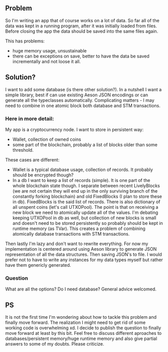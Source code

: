 ## Problem
So I'm writing an app that of course works on a lot of data. So far all of the data was kept in a running program, after it was initially loaded from files. Before closing the app the data should be saved into the same files again.

This has problems:
 - huge memory usage, unsustainable
 - there can be exceptions on save, better to have the data be saved incrementally and not loose it all.

## Solution?
I want to add some database (is there other solution?). In a nutshell I want a simple library, best if can use existing Aeson JSON encodings or can generate all the typeclasses automatically. Complicating matters - I may need to combine in one atomic block both database and STM transactions.

### Here in more detail:

My app is a cryptocurrency node. I want to store in persistent way:
 - Wallet, collection of owned coins
 - some part of the blockchain, probably a list of blocks older than some threshold.

These cases are different:
 - Wallet is a typical database usage, collection of records. It probably should be encrypted though?
- In a db I want to keep a list of records (simple). It is one part of the whole blockchain state though. I separate between recent LivelyBlocks (we are not certain they will end up in the only surviving branch of the constantly forking blockchain) and old FixedBlocks (I plan to store these in db). FixedBlocks is the said list of records. There is also dictionary of all unspent coins (let's call UTXOPool). The point is that on receiving a new block we need to atomically update all of the values. I'm debating keeping UTXOPool in db as well, but collection of new blocks is small and doesn't need to be stored persistently so probably should be kept in runtime memory (as TVar). This creates a problem of combining atomically database transactions with STM transactions.

Then lastly I'm lazy and don't want to rewrite everything. For now my implementation is centered around using Aeson library to generate JSON representation of all the data structures. Then saving JSON's to file. I would prefer not to have to write any instances for my data types myself but rather have them genericly generated.

### Question
What are all the options? Do I need database? General advice welcomed. 

## PS
It is not the first time I'm wondering about how to tackle this problem and finally move forward. The realization I might need to get rid of some working code is overwhelming xd. I decide to publish the question to finally move forward at least by this bit. Feel free to discuss different aproaches to databases/persistent memory/huge runtime memory and also give partial answers to some of my doubts. Please criticize. 